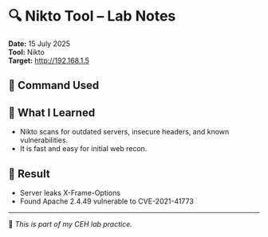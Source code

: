 # 🔍 Nikto Tool – Lab Notes

**Date:** 15 July 2025  
**Tool:** Nikto  
**Target:** http://192.168.1.5  

## 🔧 Command Used

## 🧠 What I Learned
- Nikto scans for outdated servers, insecure headers, and known vulnerabilities.
- It is fast and easy for initial web recon.

## 📌 Result
- Server leaks X-Frame-Options
- Found Apache 2.4.49 vulnerable to CVE-2021-41773

---

📁 *This is part of my CEH lab practice.*
